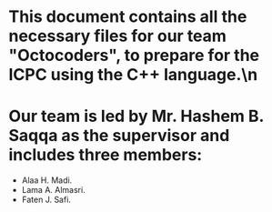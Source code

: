 # This document contains all the necessary files for our team "Octocoders", to prepare for the ICPC using the C++ language.\n
# Our team is led by Mr. Hashem B. Saqqa as the supervisor and includes three members:
  - Alaa H. Madi.
  - Lama A. Almasri. 
  - Faten J. Safi.
